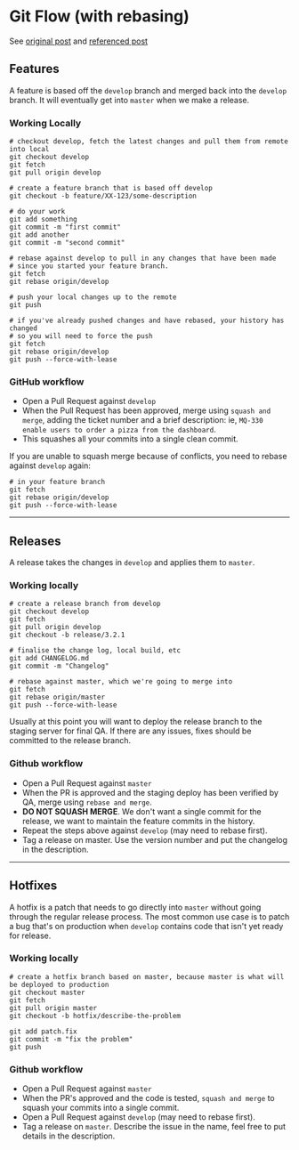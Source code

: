 # Git Flow (with rebasing)

See [original post](https://gist.github.com/markreid/12e7c2203916b93d23c27a263f6091a0) and [referenced post](http://nvie.com/posts/a-successful-git-branching-model/)


## Features

A feature is based off the `develop` branch and merged back into the `develop` branch.
It will eventually get into `master` when we make a release.


### Working Locally

    # checkout develop, fetch the latest changes and pull them from remote into local
    git checkout develop
    git fetch
    git pull origin develop

    # create a feature branch that is based off develop
    git checkout -b feature/XX-123/some-description

    # do your work
    git add something
    git commit -m "first commit"
    git add another
    git commit -m "second commit"

    # rebase against develop to pull in any changes that have been made
    # since you started your feature branch.
    git fetch
    git rebase origin/develop

    # push your local changes up to the remote
    git push

    # if you've already pushed changes and have rebased, your history has changed
    # so you will need to force the push
    git fetch
    git rebase origin/develop
    git push --force-with-lease



### GitHub workflow

- Open a Pull Request against `develop`
- When the Pull Request has been approved, merge using `squash and merge`, adding the ticket number and a brief description:
ie, `MQ-330 enable users to order a pizza from the dashboard`.
- This squashes all your commits into a single clean commit.

If you are unable to squash merge because of conflicts, you need to rebase against `develop` again:


    # in your feature branch
    git fetch
    git rebase origin/develop
    git push --force-with-lease

---

## Releases

A release takes the changes in `develop` and applies them to `master`.


### Working locally

    # create a release branch from develop
    git checkout develop
    git fetch
    git pull origin develop
    git checkout -b release/3.2.1

    # finalise the change log, local build, etc
    git add CHANGELOG.md
    git commit -m "Changelog"

    # rebase against master, which we're going to merge into
    git fetch
    git rebase origin/master
    git push --force-with-lease



Usually at this point you will want to deploy the release branch to the staging server for final QA.
If there are any issues, fixes should be committed to the release branch.

### Github workflow

- Open a Pull Request against `master`
- When the PR is approved and the staging deploy has been verified by QA, merge using `rebase and merge`.
- **DO NOT SQUASH MERGE**. We don't want a single commit for the release, we want to maintain the feature commits in the history.
- Repeat the steps above against `develop` (may need to rebase first).
- Tag a release on master. Use the version number and put the changelog in the description.

---

## Hotfixes

A hotfix is a patch that needs to go directly into `master` without going through the regular release process.
The most common use case is to patch a bug that's on production when `develop` contains code that isn't yet ready for release.

### Working locally

    # create a hotfix branch based on master, because master is what will be deployed to production
    git checkout master
    git fetch
    git pull origin master
    git checkout -b hotfix/describe-the-problem

    git add patch.fix
    git commit -m "fix the problem"
    git push


### Github workflow

- Open a Pull Request against `master`
- When the PR's approved and the code is tested, `squash and merge` to squash your commits into a single commit.
- Open a Pull Request against `develop` (may need to rebase first).
- Tag a release on `master`. Describe the issue in the name, feel free to put details in the description.